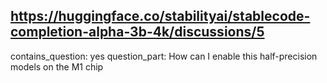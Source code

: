 ## https://huggingface.co/stabilityai/stablecode-completion-alpha-3b-4k/discussions/5

contains_question: yes
question_part: How can I enable this half-precision models on the M1 chip